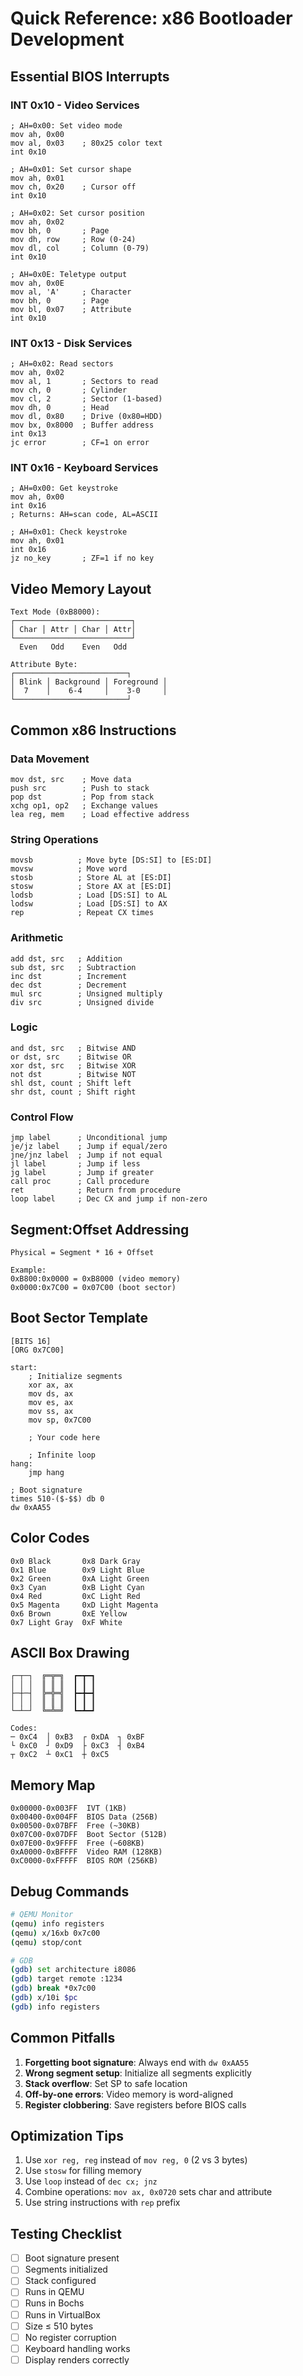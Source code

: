 # Quick Reference: x86 Bootloader Development

## Essential BIOS Interrupts

### INT 0x10 - Video Services

```assembly
; AH=0x00: Set video mode
mov ah, 0x00
mov al, 0x03    ; 80x25 color text
int 0x10

; AH=0x01: Set cursor shape
mov ah, 0x01
mov ch, 0x20    ; Cursor off
int 0x10

; AH=0x02: Set cursor position
mov ah, 0x02
mov bh, 0       ; Page
mov dh, row     ; Row (0-24)
mov dl, col     ; Column (0-79)
int 0x10

; AH=0x0E: Teletype output
mov ah, 0x0E
mov al, 'A'     ; Character
mov bh, 0       ; Page
mov bl, 0x07    ; Attribute
int 0x10
```

### INT 0x13 - Disk Services

```assembly
; AH=0x02: Read sectors
mov ah, 0x02
mov al, 1       ; Sectors to read
mov ch, 0       ; Cylinder
mov cl, 2       ; Sector (1-based)
mov dh, 0       ; Head
mov dl, 0x80    ; Drive (0x80=HDD)
mov bx, 0x8000  ; Buffer address
int 0x13
jc error        ; CF=1 on error
```

### INT 0x16 - Keyboard Services

```assembly
; AH=0x00: Get keystroke
mov ah, 0x00
int 0x16
; Returns: AH=scan code, AL=ASCII

; AH=0x01: Check keystroke
mov ah, 0x01
int 0x16
jz no_key       ; ZF=1 if no key
```

## Video Memory Layout

```
Text Mode (0xB8000):
┌──────────────────────────┐
│ Char │ Attr │ Char │ Attr│
└──────────────────────────┘
  Even   Odd    Even   Odd

Attribute Byte:
┌─────────────────────────┐
│ Blink │ Background │ Foreground │
│  7    │    6-4     │    3-0     │
└─────────────────────────┘
```

## Common x86 Instructions

### Data Movement
```assembly
mov dst, src    ; Move data
push src        ; Push to stack
pop dst         ; Pop from stack
xchg op1, op2   ; Exchange values
lea reg, mem    ; Load effective address
```

### String Operations
```assembly
movsb          ; Move byte [DS:SI] to [ES:DI]
movsw          ; Move word
stosb          ; Store AL at [ES:DI]
stosw          ; Store AX at [ES:DI]
lodsb          ; Load [DS:SI] to AL
lodsw          ; Load [DS:SI] to AX
rep            ; Repeat CX times
```

### Arithmetic
```assembly
add dst, src   ; Addition
sub dst, src   ; Subtraction
inc dst        ; Increment
dec dst        ; Decrement
mul src        ; Unsigned multiply
div src        ; Unsigned divide
```

### Logic
```assembly
and dst, src   ; Bitwise AND
or dst, src    ; Bitwise OR
xor dst, src   ; Bitwise XOR
not dst        ; Bitwise NOT
shl dst, count ; Shift left
shr dst, count ; Shift right
```

### Control Flow
```assembly
jmp label      ; Unconditional jump
je/jz label    ; Jump if equal/zero
jne/jnz label  ; Jump if not equal
jl label       ; Jump if less
jg label       ; Jump if greater
call proc      ; Call procedure
ret            ; Return from procedure
loop label     ; Dec CX and jump if non-zero
```

## Segment:Offset Addressing

```
Physical = Segment * 16 + Offset

Example:
0xB800:0x0000 = 0xB8000 (video memory)
0x0000:0x7C00 = 0x07C00 (boot sector)
```

## Boot Sector Template

```assembly
[BITS 16]
[ORG 0x7C00]

start:
    ; Initialize segments
    xor ax, ax
    mov ds, ax
    mov es, ax
    mov ss, ax
    mov sp, 0x7C00
    
    ; Your code here
    
    ; Infinite loop
hang:
    jmp hang

; Boot signature
times 510-($-$$) db 0
dw 0xAA55
```

## Color Codes

```
0x0 Black       0x8 Dark Gray
0x1 Blue        0x9 Light Blue
0x2 Green       0xA Light Green
0x3 Cyan        0xB Light Cyan
0x4 Red         0xC Light Red
0x5 Magenta     0xD Light Magenta
0x6 Brown       0xE Yellow
0x7 Light Gray  0xF White
```

## ASCII Box Drawing

```
┌─┬─┐  ╔═╦═╗  ┏━┳━┓
│ │ │  ║ ║ ║  ┃ ┃ ┃
├─┼─┤  ╠═╬═╣  ┣━╋━┫
│ │ │  ║ ║ ║  ┃ ┃ ┃
└─┴─┘  ╚═╩═╝  ┗━┻━┛

Codes:
─ 0xC4  │ 0xB3  ┌ 0xDA  ┐ 0xBF
└ 0xC0  ┘ 0xD9  ├ 0xC3  ┤ 0xB4
┬ 0xC2  ┴ 0xC1  ┼ 0xC5
```

## Memory Map

```
0x00000-0x003FF  IVT (1KB)
0x00400-0x004FF  BIOS Data (256B)
0x00500-0x07BFF  Free (~30KB)
0x07C00-0x07DFF  Boot Sector (512B)
0x07E00-0x9FFFF  Free (~608KB)
0xA0000-0xBFFFF  Video RAM (128KB)
0xC0000-0xFFFFF  BIOS ROM (256KB)
```

## Debug Commands

```bash
# QEMU Monitor
(qemu) info registers
(qemu) x/16xb 0x7c00
(qemu) stop/cont

# GDB
(gdb) set architecture i8086
(gdb) target remote :1234
(gdb) break *0x7c00
(gdb) x/10i $pc
(gdb) info registers
```

## Common Pitfalls

1. **Forgetting boot signature**: Always end with `dw 0xAA55`
2. **Wrong segment setup**: Initialize all segments explicitly
3. **Stack overflow**: Set SP to safe location
4. **Off-by-one errors**: Video memory is word-aligned
5. **Register clobbering**: Save registers before BIOS calls

## Optimization Tips

1. Use `xor reg, reg` instead of `mov reg, 0` (2 vs 3 bytes)
2. Use `stosw` for filling memory
3. Use `loop` instead of `dec cx; jnz`
4. Combine operations: `mov ax, 0x0720` sets char and attribute
5. Use string instructions with `rep` prefix

## Testing Checklist

- [ ] Boot signature present
- [ ] Segments initialized
- [ ] Stack configured
- [ ] Runs in QEMU
- [ ] Runs in Bochs
- [ ] Runs in VirtualBox
- [ ] Size ≤ 510 bytes
- [ ] No register corruption
- [ ] Keyboard handling works
- [ ] Display renders correctly
